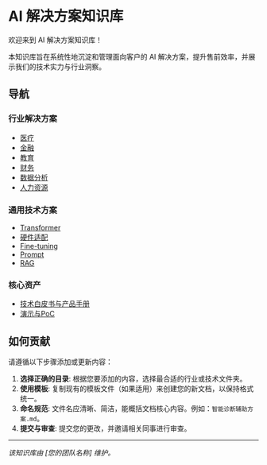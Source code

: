 # AI 解决方案知识库

欢迎来到 AI 解决方案知识库！

本知识库旨在系统性地沉淀和管理面向客户的 AI 解决方案，提升售前效率，并展示我们的技术实力与行业洞察。

## 导航

### 行业解决方案
*   [医疗](./01_行业解决方案/医疗/README.md)
*   [金融](./01_行业解决方案/金融/README.md)
*   [教育](./01_行业解决方案/教育/README.md)
*   [财务](./01_行业解决方案/财务/README.md)
*   [数据分析](./01_行业解决方案/数据分析/README.md)
*   [人力资源](./01_行业解决方案/人力资源/README.md)

### 通用技术方案
*   [Transformer](./02_通用技术方案/Transformer/README.md)
*   [硬件适配](./02_通用技术方案/硬件适配/README.md)
*   [Fine-tuning](./02_通用技术方案/Fine-tuning/README.md)
*   [Prompt](./02_通用技术方案/Prompt/README.md)
*   [RAG](./02_通用技术方案/RAG/README.md)

### 核心资产
*   [技术白皮书与产品手册](./03_技术白皮书与产品手册/)
*   [演示与PoC](./04_演示与PoC/)

## 如何贡献

请遵循以下步骤添加或更新内容：
1.  **选择正确的目录**: 根据您要添加的内容，选择最合适的行业或技术文件夹。
2.  **使用模板**: 复制现有的模板文件（如果适用）来创建您的新文档，以保持格式统一。
3.  **命名规范**: 文件名应清晰、简洁，能概括文档核心内容。例如：`智能诊断辅助方案.md`。
4.  **提交与审查**: 提交您的更改，并邀请相关同事进行审查。

---
*该知识库由 [您的团队名称] 维护。*
